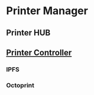 # Printer Manager

## Printer HUB

## [Printer Controller](https://github.com/Air-Factories-2-0/af2-printer-controller)

### IPFS

### Octoprint
